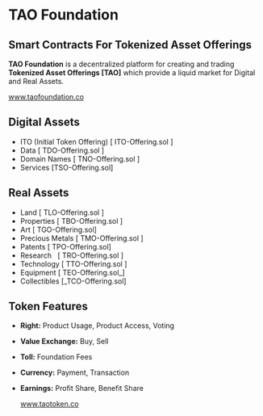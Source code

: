 # TAO Foundation
## Smart Contracts For Tokenized Asset Offerings

**TAO Foundation** is a decentralized platform for creating and trading **Tokenized Asset Offerings [TAO]** which provide a liquid market for Digital and Real Assets.

  www.taofoundation.co

## Digital Assets
* ITO (Initial Token Offering) [ ITO-Offering.sol ]
* Data [ TDO-Offering.sol ]
* Domain Names  [ TNO-Offering.sol ]
* Services [TSO-Offering.sol]

## Real Assets
* Land [ TLO-Offering.sol ]
* Properties [ TBO-Offering.sol ]
* Art [ TGO-Offering.sol]
* Precious Metals [ TMO-Offering.sol ]
* Patents [ TPO-Offering.sol]
* Research   [ TRO-Offering.sol ]
* Technology [ TTO-Offering.sol ]
* Equipment [ TEO-Offering.sol_]
* Collectibles [_TCO-Offering.sol]

## Token Features
* **Right:** Product Usage, Product Access, Voting
* **Value Exchange:** Buy, Sell
* **Toll:** Foundation Fees
* **Currency:** Payment, Transaction
* **Earnings:** Profit Share, Benefit Share

  www.taotoken.co
